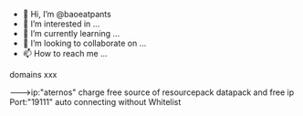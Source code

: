 - 👋 Hi, I’m @baoeatpants
- 👀 I’m interested in ...
- 🌱 I’m currently learning ...
- 💞️ I’m looking to collaborate on ...
- 📫 How to reach me ...

<!---
baoeatpants/baoeatpants is a ✨ special ✨ repository because its `README.md` (this file) appears on your GitHub profile.
You can click the Preview link to take a look at your changes.
--->domains xxx
--->ip:"aternos"
charge free source of resourcepack datapack
and free ip
Port:"19111"
auto connecting without Whitelist
